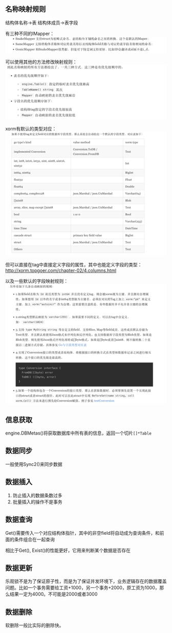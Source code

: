 ## 名称映射规则
结构体名称->表
结构体成员->表字段

有三种不同的IMapper：
![QQ_1730699046189.png](https://raw.githubusercontent.com/ren77281/pigco-image/main/img/QQ_1730699046189.png)

可以使用其他的方法修改映射规则：
![QQ_1730699460850.png](https://raw.githubusercontent.com/ren77281/pigco-image/main/img/QQ_1730699460850.png)

xorm有默认的类型对应：
![QQ_1730699748604.png](https://raw.githubusercontent.com/ren77281/pigco-image/main/img/QQ_1730699748604.png)

但可以直接在tag中直接定义字段的属性，其中也能定义字段的类型：
http://xorm.topgoer.com/chapter-02/4.columns.html

以及一些默认的字段映射规则：
![QQ_1730699922255.png](https://raw.githubusercontent.com/ren77281/pigco-image/main/img/QQ_1730699922255.png)

## 信息获取
engine.DBMetas()将获取数据库中所有表的信息，返回一个切片`[]*Table`
## 数据同步
一般使用Sync2()来同步数据
## 数据插入
1. 防止插入的数据条数过多
2. 批量插入的操作不是事务
## 数据查询
Get()需要传入一个对应结构体指针，其中的非空field将自动成为查询条件，和前面的条件组合在一起查询

相比于Get(), Exist()的性能更好，它用来判断某个数据是否存在
## 数据更新
乐观锁不是为了保证原子性，而是为了保证并发环境下，业务逻辑存在的数据覆盖问题。比如一个事务需要给工资+1000，另一个事务+2000，原工资为1000，那么结果一定为4000。不可能是2000或者3000
## 数据删除
软删除一般比实际的删除快。

